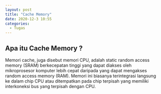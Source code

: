 ```yaml
---
layout: post
title: "Cache Memory"
date: 2020-12-3 10:55
categories:
  - Tugas
---
```


## Apa itu Cache Memory ?

Memori cache, juga disebut memori CPU, adalah static random access memory (SRAM) berkecepatan tinggi yang dapat diakses oleh mikroprosesor komputer lebih cepat daripada yang dapat mengakses random access memory (RAM). Memori ini biasanya terintegrasi langsung ke dalam chip CPU atau ditempatkan pada chip terpisah yang memiliki interkoneksi bus yang terpisah dengan CPU.
<br />

